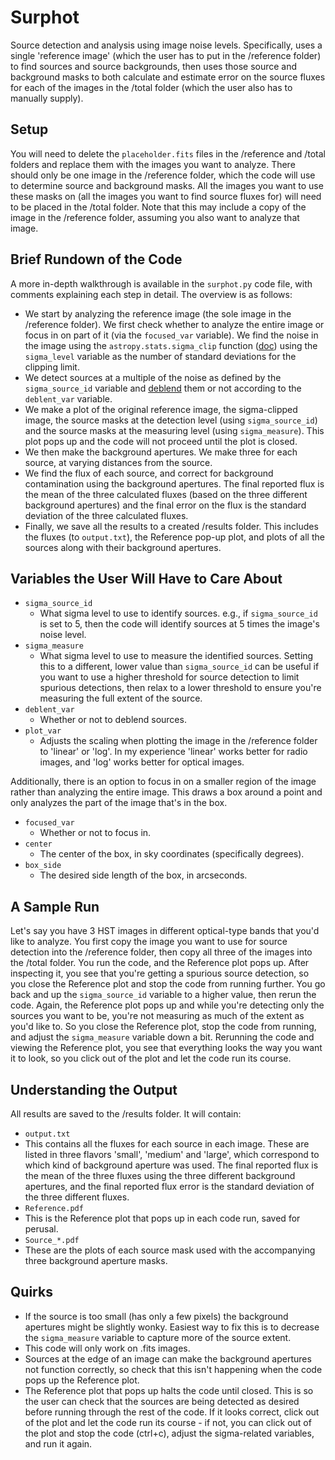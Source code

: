 Surphot
===

Source detection and analysis using image noise levels. Specifically, uses a single 'reference image' (which the user has to put in the /reference folder) to find sources and source backgrounds, then uses those source and background masks to both calculate and estimate error on the source fluxes for each of the images in the /total folder (which the user also has to manually supply).


Setup
---
You will need to delete the `placeholder.fits` files in the /reference and /total folders and replace them with the images you want to analyze. There should only be one image in the /reference folder, which the code will use to determine source and background masks. All the images you want to use these masks on (all the images you want to find source fluxes for) will need to be placed in the /total folder. Note that this may include a copy of the image in the /reference folder, assuming you also want to analyze that image.


Brief Rundown of the Code
---

A more in-depth walkthrough is available in the `surphot.py` code file, with comments explaining each step in detail. The overview is as follows:

* We start by analyzing the reference image (the sole image in the /reference folder). We first check whether to analyze the entire image or focus in on part of it (via the `focused_var` variable). We find the noise in the image using the `astropy.stats.sigma_clip` function ([doc](https://docs.astropy.org/en/stable/api/astropy.stats.sigma_clip.html)) using the `sigma_level` variable as the number of standard deviations for the clipping limit.
* We detect sources at a multiple of the noise as defined by the `sigma_source_id` variable and [deblend](https://photutils.readthedocs.io/en/stable/segmentation.html#source-deblending) them or not according to the `deblent_var` variable.
* We make a plot of the original reference image, the sigma-clipped image, the source masks at the detection level (using `sigma_source_id`) and the source masks at the measuring level (using `sigma_measure`). This plot pops up and the code will not proceed until the plot is closed.
* We then make the background apertures. We make three for each source, at varying distances from the source.
* We find the flux of each source, and correct for background contamination using the background apertures. The final reported flux is the mean of the three calculated fluxes (based on the three different background apertures) and the final error on the flux is the standard deviation of the three calculated fluxes.
* Finally, we save all the results to a created /results folder. This includes the fluxes (to `output.txt`), the Reference pop-up plot, and plots of all the sources along with their background apertures.


Variables the User Will Have to Care About
---

* `sigma_source_id`
  * What sigma level to use to identify sources. e.g., if `sigma_source_id` is set to 5, then the code will identify sources at 5 times the image's noise level.
* `sigma_measure`
  * What sigma level to use to measure the identified sources. Setting this to a different, lower value than `sigma_source_id` can be useful if you want to use a higher threshold for source detection to limit spurious detections, then relax to a lower threshold to ensure you're measuring the full extent of the source.
* `deblent_var`
  * Whether or not to deblend sources.
* `plot_var`
  * Adjusts the scaling when plotting the image in the /reference folder to 'linear' or 'log'. In my experience 'linear' works better for radio images, and 'log' works better for optical images.

Additionally, there is an option to focus in on a smaller region of the image rather than analyzing the entire image. This draws a box around a point and only analyzes the part of the image that's in the box.

* `focused_var`
  * Whether or not to focus in. 
* `center`
  * The center of the box, in sky coordinates (specifically degrees).
* `box_side`
  * The desired side length of the box, in arcseconds.


A Sample Run
---

Let's say you have 3 HST images in different optical-type bands that you'd like to analyze. You first copy the image you want to use for source detection into the /reference folder, then copy all three of the images into the /total folder. You run the code, and the Reference plot pops up. After inspecting it, you see that you're getting a spurious source detection, so you close the Reference plot and stop the code from running further. You go back and up the `sigma_source_id` variable to a higher value, then rerun the code. Again, the Reference plot pops up and while you're detecting only the sources you want to be, you're not measuring as much of the extent as you'd like to. So you close the Reference plot, stop the code from running, and adjust the `sigma_measure` variable down a bit. Rerunning the code and viewing the Reference plot, you see that everything looks the way you want it to look, so you click out of the plot and let the code run its course. 


Understanding the Output
---

All results are saved to the /results folder. It will contain:
* `output.txt`
 * This contains all the fluxes for each source in each image. These are listed in three flavors 'small', 'medium' and 'large', which correspond to which kind of background aperture was used. The final reported flux is the mean of the three fluxes using the three different background apertures, and the final reported flux error is the standard deviation of the three different fluxes.
* `Reference.pdf`
 *  This is the Reference plot that pops up in each code run, saved for perusal.
*  `Source_*.pdf`
 *  These are the plots of each source mask used with the accompanying three background aperture masks.


Quirks
---

* If the source is too small (has only a few pixels) the background apertures might be slightly wonky. Easiest way to fix this is to decrease the `sigma_measure` variable to capture more of the source extent.
* This code will only work on .fits images.
* Sources at the edge of an image can make the background apertures not function correctly, so check that this isn't happening when the code pops up the Reference plot.
* The Reference plot that pops up halts the code until closed. This is so the user can check that the sources are being detected as desired before running through the rest of the code. If it looks correct, click out of the plot and let the code run its course - if not, you can click out of the plot and stop the code (ctrl+c), adjust the sigma-related variables, and run it again.




